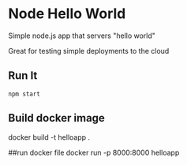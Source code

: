 # Node Hello World

Simple node.js app that servers "hello world"

Great for testing simple deployments to the cloud

## Run It

`npm start`

## Build docker image
docker build -t helloapp .

##run docker file
docker run -p 8000:8000 helloapp
